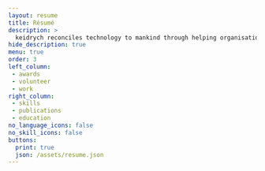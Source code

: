 ```yaml
---
layout: resume
title: Résumé
description: >
  keidrych reconciles technology to mankind through helping organisations Cyvive Foggy Computing by making planet scale ubiquitous computing as natural as breathing.
hide_description: true
menu: true
order: 3
left_column:
 - awards
 - volunteer
 - work
right_column:
 - skills
 - publications
 - education
no_language_icons: false
no_skill_icons: false
buttons:
  print: true
  json: /assets/resume.json
---
```

